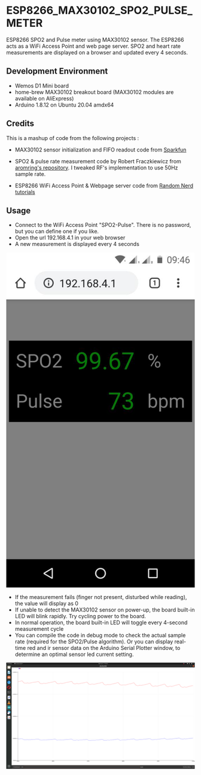 # ESP8266_MAX30102_SPO2_PULSE_METER

ESP8266 SPO2 and Pulse meter using MAX30102 sensor. The ESP8266 acts as a WiFi Access Point and web page server. 
SPO2 and heart rate measurements are displayed on a browser and updated every 4 seconds.

## Development Environment

* Wemos D1 Mini board
* home-brew MAX30102 breakout board (MAX30102 modules are available on AliExpress)
* Arduino 1.8.12 on Ubuntu 20.04 amdx64

## Credits

This is a mashup of code from the following projects :

* MAX30102 sensor initialization and FIFO readout code from 
[Sparkfun](https://github.com/sparkfun/SparkFun_MAX3010x_Sensor_Library)

* SPO2 & pulse rate measurement code by Robert Fraczkiewicz from 
[aromring's repository](https://github.com/aromring/MAX30102_by_RF). I tweaked RF's implementation to use 50Hz sample rate. 

* ESP8266 WiFi Access Point & Webpage server code from [Random Nerd tutorials](https://randomnerdtutorials.com/esp8266-nodemcu-access-point-ap-web-server/)

## Usage
* Connect to the WiFi Access Point "SPO2-Pulse". There is no password, but you can define one if you like.
* Open the url 192.168.4.1 in your web browser
* A new measurement is displayed every 4 seconds

<img src="Screenshot.jpeg"/>

* If the measurement fails (finger not present, disturbed while reading), the value will display as 0
* If unable to detect the MAX30102 sensor on power-up, the board built-in LED will blink rapidly. Try cycling power to the board.
* In normal operation, the board built-in LED will toggle every 4-second measurement cycle
* You can compile the code in debug mode to check the actual sample rate (required for the SPO2/Pulse algorithm). Or you
can display real-time red and ir sensor data on the Arduino Serial Plotter window, to determine an optimal sensor led current setting.

<img src="waveform.png"/>


